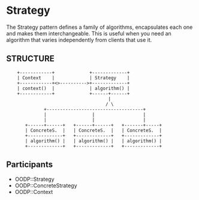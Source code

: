 Strategy
========
The Strategy pattern defines a family of algorithms, encapsulates
each one and makes them interchangeable.  This is useful when you
need an algorithm that varies independently from clients that use it.

STRUCTURE
---------
```
    +------------+             +-------------+
    | Context    |             | Strategy    |
    +------------+<>---------->+-------------+
    | context()  |             | algorithm() |
    +------------+             +------+------+
                                      |
                                     / \
              +------------------------------------+
              |                 |                  |
              |                 |                  |
       +------+------+   +------+------+   +-------+-----+
       | ConcreteS.  |   | ConcreteS.  |   | ConcreteS.  |
       +-------------+   +-------------+   +-------------+
       | algorithm() |   | algorithm() |   | algorithm() |
       +-------------+   +-------------+   +-------------+
```

Participants
------------
* OODP::Strategy
* OODP::ConcreteStrategy
* OODP::Context

